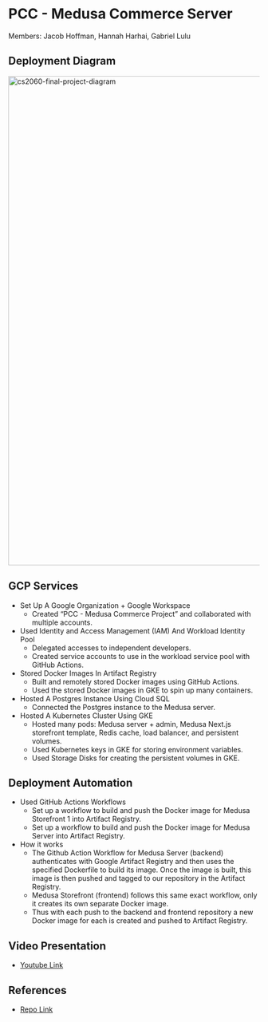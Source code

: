 # PCC - Medusa Commerce Server
Members: Jacob Hoffman, Hannah Harhai, Gabriel Lulu

## Deployment Diagram
<img width="981" alt="cs2060-final-project-diagram" src="https://github.com/Pitt-Cloud-Computing/.github/assets/57918989/45f9469e-5a8b-4c5e-b4ff-9c04e7f9c947">

## GCP Services
- Set Up A Google Organization + Google Workspace
  - Created “PCC - Medusa Commerce Project” and collaborated with multiple accounts.
- Used Identity and Access Management (IAM) And Workload Identity Pool
  - Delegated accesses to independent developers.
  - Created service accounts to use in the workload service pool with GitHub Actions.
- Stored Docker Images In Artifact Registry
  - Built and remotely stored Docker images using GitHub Actions.
  - Used the stored Docker images in GKE to spin up many containers.
- Hosted A Postgres Instance Using Cloud SQL
  - Connected the Postgres instance to the Medusa server.
- Hosted A Kubernetes Cluster Using GKE
  - Hosted many pods: Medusa server + admin, Medusa Next.js storefront template, Redis cache, load balancer, and persistent volumes.
  - Used Kubernetes keys in GKE for storing environment variables.
  - Used Storage Disks for creating the persistent volumes in GKE.
 
## Deployment Automation
- Used GitHub Actions Workflows
  - Set up a workflow to build and push the Docker image for Medusa Storefront 1 into Artifact Registry.
  - Set up a workflow to build and push the Docker image for Medusa Server into Artifact Registry.
- How it works
  - The Github Action Workflow for Medusa Server (backend) authenticates with Google Artifact Registry and then uses the specified Dockerfile to build its image. Once the image is built, this image is then pushed and tagged to our repository in the Artifact Registry.
  - Medusa Storefront (frontend) follows this same exact workflow, only it creates its own separate Docker image.
  - Thus with each push to the backend and frontend repository a new Docker image for each is created and pushed to Artifact Registry.

## Video Presentation
- [Youtube Link](https://youtu.be/ptAaDbbii5E)

## References
- [Repo Link](https://github.com/Pitt-Cloud-Computing/pcc-docs)
